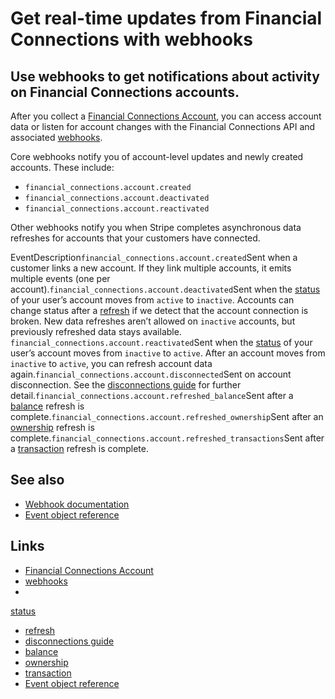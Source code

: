 # Get real-time updates from Financial Connections with webhooks

## Use webhooks to get notifications about activity on Financial Connections accounts.

After you collect a [Financial Connections
Account](https://docs.stripe.com/api/financial_connections/accounts/object), you
can access account data or listen for account changes with the Financial
Connections API and associated [webhooks](https://docs.stripe.com/webhooks).

Core webhooks notify you of account-level updates and newly created accounts.
These include:

- `financial_connections.account.created`
- `financial_connections.account.deactivated`
- `financial_connections.account.reactivated`

Other webhooks notify you when Stripe completes asynchronous data refreshes for
accounts that your customers have connected.

EventDescription`financial_connections.account.created`Sent when a customer
links a new account. If they link multiple accounts, it emits multiple events
(one per account).`financial_connections.account.deactivated`Sent when the
[status](https://docs.stripe.com/api/financial_connections/accounts/object#financial_connections_account_object-status)
of your user’s account moves from `active` to `inactive`. Accounts can change
status after a
[refresh](https://docs.stripe.com/api/financial_connections/accounts/refresh) if
we detect that the account connection is broken. New data refreshes aren’t
allowed on `inactive` accounts, but previously refreshed data stays available.
`financial_connections.account.reactivated`Sent when the
[status](https://docs.stripe.com/api/financial_connections/accounts/object#financial_connections_account_object-status)
of your user’s account moves from `inactive` to `active`. After an account moves
from `inactive` to `active`, you can refresh account data
again.`financial_connections.account.disconnected`Sent on account disconnection.
See the [disconnections
guide](https://docs.stripe.com/financial-connections/disconnections) for further
detail.`financial_connections.account.refreshed_balance`Sent after a
[balance](https://docs.stripe.com/financial-connections/balances) refresh is
complete.`financial_connections.account.refreshed_ownership`Sent after an
[ownership](https://docs.stripe.com/financial-connections/ownership) refresh is
complete.`financial_connections.account.refreshed_transactions`Sent after a
[transaction](https://docs.stripe.com/financial-connections/transactions)
refresh is complete.
## See also

- [Webhook documentation](https://docs.stripe.com/webhooks)
- [Event object reference](https://docs.stripe.com/api/events)

## Links

- [Financial Connections
Account](https://docs.stripe.com/api/financial_connections/accounts/object)
- [webhooks](https://docs.stripe.com/webhooks)
-
[status](https://docs.stripe.com/api/financial_connections/accounts/object#financial_connections_account_object-status)
- [refresh](https://docs.stripe.com/api/financial_connections/accounts/refresh)
- [disconnections
guide](https://docs.stripe.com/financial-connections/disconnections)
- [balance](https://docs.stripe.com/financial-connections/balances)
- [ownership](https://docs.stripe.com/financial-connections/ownership)
- [transaction](https://docs.stripe.com/financial-connections/transactions)
- [Event object reference](https://docs.stripe.com/api/events)